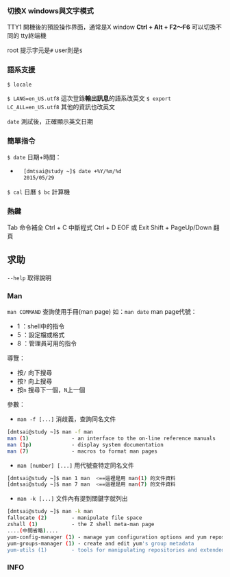 ### 切換X windows與文字模式
TTY1 開機後的預設操作界面，通常是X window
**Ctrl + Alt + F2～F6** 可以切換不同的 tty終端機

root 提示字元是`#`
user則是`$`

### 語系支援
`$ locale`

`$ LANG=en_US.utf8` 這次登錄**輸出訊息**的語系改英文
`$ export LC_ALL=en_US.utf8` 其他的資訊也改英文

`date` 測試後，正確顯示英文日期

### 簡單指令
`$ date` 日期+時間：
* ```bash
	[dmtsai@study ~]$ date +%Y/%m/%d
	2015/05/29
	```



`$ cal` 日曆
`$ bc` 計算機


### 熱鍵
Tab 命令補全 
Ctrl + C 中斷程式
Ctrl + D EOF 或 Exit
Shift + PageUp/Down 翻頁

## 求助

`--help` 取得說明

### Man
`man COMMAND` 查詢使用手冊(man page)
如：`man date`
man page代號：
* 1 ：shell中的指令
* 5 ：設定檔或格式
* 8 ：管理員可用的指令

導覽：
* 按`/` 向下搜尋
* 按`?` 向上搜尋
* 按`n` 搜尋下一個，`N`上一個

參數：
- `man -f [...]` 消歧義，查詢同名文件
```bash
[dmtsai@study ~]$ man -f man
man (1)              - an interface to the on-line reference manuals
man (1p)             - display system documentation
man (7)              - macros to format man pages
```
- `man [number] [...]` 用代號查特定同名文件
```bash
[dmtsai@study ~]$ man 1 man  <==這裡是用 man(1) 的文件資料
[dmtsai@study ~]$ man 7 man  <==這裡是用 man(7) 的文件資料
```
* `man -k [...]` 文件內有提到關鍵字就列出
```bash
[dmtsai@study ~]$ man -k man
fallocate (2)        - manipulate file space
zshall (1)           - the Z shell meta-man page
....(中間省略)....
yum-config-manager (1) - manage yum configuration options and yum repositories
yum-groups-manager (1) - create and edit yum's group metadata
yum-utils (1)        - tools for manipulating repositories and extended package management
```

### INFO